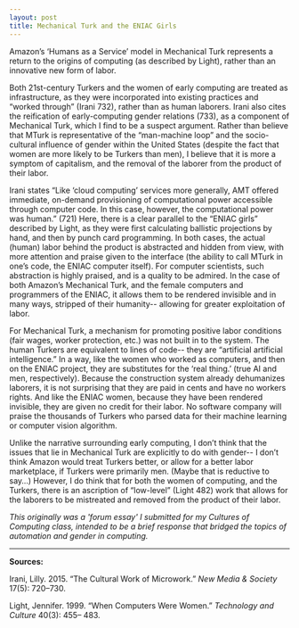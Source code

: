 ```yaml
---
layout: post
title: Mechanical Turk and the ENIAC Girls
---
```

Amazon’s ‘Humans as a Service’ model in Mechanical Turk represents a return to
the origins of computing (as described by Light), rather than an innovative new
form of labor.  

Both 21st-century Turkers and the women of early computing are treated as
infrastructure, as they were incorporated into existing practices and
“worked through” (Irani 732), rather than as human laborers. Irani also cites
the reification of early-computing gender relations (733), as a component of
Mechanical Turk, which I find to be a suspect argument. Rather than believe that
 MTurk is representative of the “man-machine loop” and the socio-cultural
influence of gender within the United States (despite the fact that women are
more likely to be Turkers than men), I believe that it is more a symptom of
capitalism, and the removal of the laborer from the product of their labor.

Irani states “Like ‘cloud computing’ services more generally, AMT offered
immediate, on-demand provisioning of computational power accessible through
computer code. In this case, however, the computational power was human.” (721)
Here, there is a clear parallel to the “ENIAC girls” described by Light, as they
were first calculating ballistic projections by hand, and then by punch card
programming. In both cases, the actual (human) labor behind the product is
abstracted and hidden from view, with more attention and praise given to the
interface (the ability to call MTurk in one’s code, the ENIAC computer itself).
For computer scientists, such abstraction is highly praised, and is a quality
to be admired. In the case of both Amazon’s Mechanical Turk, and the female
computers and programmers of the ENIAC, it allows them to be rendered
invisible and in many ways, stripped of their humanity-- allowing for greater
exploitation of labor.  

For Mechanical Turk, a mechanism for promoting positive labor conditions
(fair wages, worker protection, etc.) was not built in to the system. The human
Turkers are equivalent to lines of code-- they are “artificial artificial
intelligence.” In a way, like the women who worked as computers, and then on the
ENIAC project, they are substitutes for the ‘real thing.’ (true AI and men,
respectively). Because the construction system already dehumanizes laborers,
it is not surprising that they are paid in cents and have no workers rights.
And like the ENIAC women, because they have been rendered invisible, they are
given no credit for their labor. No software company will praise the thousands
of Turkers who parsed data for their machine learning or computer vision
algorithm.  

Unlike the narrative surrounding early computing, I don’t think that the issues
that lie in Mechanical Turk are explicitly to do with gender-- I don’t think
Amazon would treat Turkers better, or allow for a better labor marketplace, if
Turkers were primarily men. (Maybe that is reductive to say…) However, I do
think that for both the women of computing, and the Turkers, there is an
ascription of “low-level” (Light 482) work that allows for the laborers to be
mistreated and removed from the product of their labor.

*This originally was a 'forum essay' I submitted for my Cultures of Computing class, intended to be a brief response that bridged the topics of automation and gender in computing.*

----

**Sources:**

Irani, Lilly. 2015. “The Cultural Work of Microwork.” *New Media & Society* 17(5): 720–730.

Light, Jennifer. 1999. “When Computers Were Women.” *Technology and Culture* 40(3): 455–
483.

